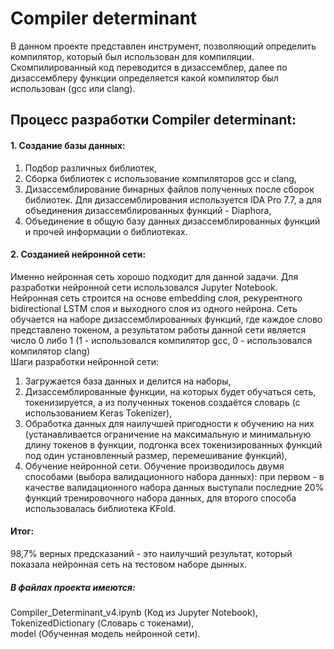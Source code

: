 # Compiler determinant

В данном проекте представлен инструмент, позволяющий определить компилятор, который был использован для компиляции. Скомпилированный код переводится в дизассемблер, далее по дизассемблеру функции определяется какой компилятор был использован (gcc или clang).

## Процесс разработки Compiler determinant:
#### 1. Создание базы данных:   
   1. Подбор различных библиотек,
   2. Сборка библиотек с использование компиляторов gcc и clang,
   3. Дизассемблирование бинарных файлов полученных после сборок библиотек. Для дизассемблирования используется IDA Pro 7.7, а для объединения дизассемблированных функций - Diaphora,
   4. Объединение в общую базу данных дизассемблированных функций и прочей информации о библиотеках.
#### 2. Созданией нейронной сети:
Именно нейронная сеть хорошо подходит для данной задачи. Для разработки нейронной сети использовался Jupyter Notebook. Нейронная сеть строится на основе embedding слоя, рекурентного bidirectional LSTM слоя и выходного слоя из одного нейрона. Сеть обучается на наборе дизассемблированных функций, где каждое слово представлено токеном, а результатом работы данной сети является число 0 либо 1 (1 - использовался компилятор gcc, 0 - использовался компилятор clang) <br/>
Шаги разработки нейронной сети: 
   1. Загружается база данных и делится на наборы,
   2. Дизассемблированные функции, на которых будет обучаться сеть, токенизируется, а из полученных токенов создаётся словарь (с использованием Keras Tokenizer),
   3. Обработка данных для наилучшей пригодности к обучению на них (устанавливается ограничение на максимальную и минимальную длину токенов в функции, подгонка всех токенизированных функций под один установленный размер, перемешивание функций),
   4. Обучение нейронной сети. Обучение производилось двумя способами (выбора валидационного набора данных): при первом - в качестве валидационного набора данных выступали последние 20% функций тренировочного набора данных, для второго способа использовалась библиотека KFold. <br/>
#### Итог: 
98,7% верных предсказаний - это наилучший результат, который показала нейронная сеть на тестовом наборе дынных.
    
##### В файлах проекта имеются: <br/>
Compiler_Determinant_v4.ipynb (Код из Jupyter Notebook), <br/>
TokenizedDictionary (Словарь с токенами), <br/>
model (Обученная модель нейронной сети).
